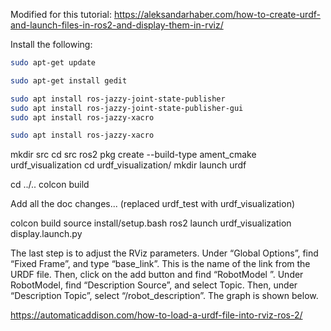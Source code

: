 Modified for this tutorial: https://aleksandarhaber.com/how-to-create-urdf-and-launch-files-in-ros2-and-display-them-in-rviz/

Install the following:
```bash
sudo apt-get update

sudo apt-get install gedit

sudo apt install ros-jazzy-joint-state-publisher
sudo apt install ros-jazzy-joint-state-publisher-gui
sudo apt install ros-jazzy-xacro

sudo apt install ros-jazzy-xacro
```

mkdir src
cd src
ros2 pkg create --build-type ament_cmake urdf_visualization
cd urdf_visualization/
mkdir launch urdf

cd ../..
colcon build

Add all the doc changes... (replaced urdf_test with urdf_visualization)


colcon build
source install/setup.bash
ros2 launch urdf_visualization display.launch.py


The last step is to adjust the RViz parameters. Under “Global Options”, find “Fixed Frame”, and type “base_link”. This is the name of the link from the URDF file. Then, click on the add button and find “RobotModel ”. Under RobotModel, find “Description Source”, and select Topic. Then, under “Description Topic”, select “/robot_description”. The graph is shown below.


https://automaticaddison.com/how-to-load-a-urdf-file-into-rviz-ros-2/
